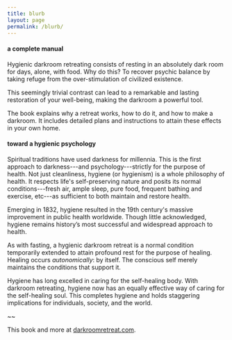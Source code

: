 ```yaml
---
title: blurb
layout: page
permalink: /blurb/
---
```


#### a complete manual

Hygienic darkroom retreating consists of resting in an absolutely dark room for days, alone, with food. Why do this? To  recover psychic balance by taking refuge from the over-stimulation of civilized existence. 

This seemingly trivial contrast can lead to a remarkable and lasting restoration of your well-being, making the darkroom a powerful tool.

The book explains why a retreat works, how to do it, and how to make a darkroom. It includes detailed plans and instructions to attain these effects in your own home.

#### toward a hygienic psychology

Spiritual traditions have used darkness for millennia. This is the first approach to darkness---and psychology---strictly for the purpose of health. Not just cleanliness, hygiene (or hygienism) is a whole philosophy of health. It respects life's self-preserving nature and posits its normal conditions---fresh air, ample sleep, pure food, frequent bathing and exercise, etc---as sufficient to both maintain and restore health.

Emerging in 1832, hygiene resulted in the 19th century's massive improvement in public health worldwide. Though little acknowledged, hygiene remains history’s most successful and widespread approach to health.

As with fasting, a hygienic darkroom retreat is a normal condition temporarily extended to attain profound rest for the purpose of healing. Healing occurs _autonomically_: by itself. The conscious self merely maintains the conditions that support it.

Hygiene has long excelled in caring for the self-healing body. With darkroom retreating, hygiene now has an equally effective way of caring for the self-healing soul. This completes hygiene and holds staggering implications for individuals, society, and the world.

~~

This book and more at [darkroomretreat.com](http://darkroomretreat.com).
